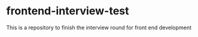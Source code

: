 # frontend-interview-test
This is a repository to finish the interview round for front end development
